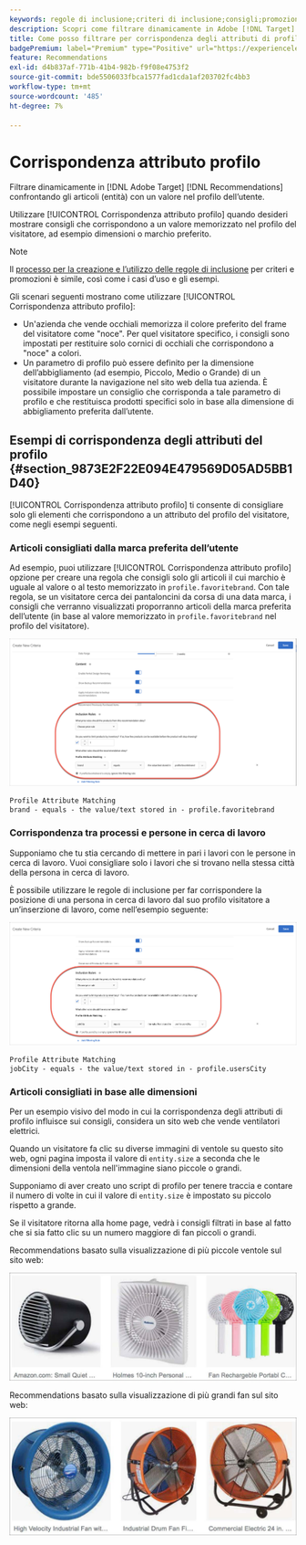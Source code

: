 ```yaml
---
keywords: regole di inclusione;criteri di inclusione;consigli;promozione;promozioni;filtro dinamico;dinamico;corrispondenza attributo profilo
description: Scopri come filtrare dinamicamente in Adobe [!DNL Target] Recommendations confrontando gli articoli (entità) con un valore nel profilo dell’utente.
title: Come posso filtrare per corrispondenza degli attributi di profilo nelle attività di Recommendations?
badgePremium: label="Premium" type="Positive" url="https://experienceleague.adobe.com/docs/target/using/introduction/intro.html?lang=en#premium newtab=true" tooltip="See what's included in Target Premium."
feature: Recommendations
exl-id: d4b837af-771b-41b4-982b-f9f08e4753f2
source-git-commit: bde5506033fbca1577fad1cda1af203702fc4bb3
workflow-type: tm+mt
source-wordcount: '485'
ht-degree: 7%

---
```


# Corrispondenza attributo profilo

Filtrare dinamicamente in [!DNL Adobe Target] [!DNL Recommendations] confrontando gli articoli (entità) con un valore nel profilo dell’utente.

Utilizzare [!UICONTROL Corrispondenza attributo profilo] quando desideri mostrare consigli che corrispondono a un valore memorizzato nel profilo del visitatore, ad esempio dimensioni o marchio preferito.

>[!NOTE]
>
>Il [processo per la creazione e l’utilizzo delle regole di inclusione](/help/main/c-recommendations/c-algorithms/use-dynamic-and-static-inclusion-rules.md) per criteri e promozioni è simile, così come i casi d’uso e gli esempi.

Gli scenari seguenti mostrano come utilizzare [!UICONTROL Corrispondenza attributo profilo]:

* Un&#39;azienda che vende occhiali memorizza il colore preferito del frame del visitatore come &quot;noce&quot;. Per quel visitatore specifico, i consigli sono impostati per restituire solo cornici di occhiali che corrispondono a &quot;noce&quot; a colori.
* Un parametro di profilo può essere definito per la dimensione dell’abbigliamento (ad esempio, Piccolo, Medio o Grande) di un visitatore durante la navigazione nel sito web della tua azienda. È possibile impostare un consiglio che corrisponda a tale parametro di profilo e che restituisca prodotti specifici solo in base alla dimensione di abbigliamento preferita dall’utente.

## Esempi di corrispondenza degli attributi del profilo {#section_9873E2F22E094E479569D05AD5BB1D40}

[!UICONTROL Corrispondenza attributo profilo] ti consente di consigliare solo gli elementi che corrispondono a un attributo del profilo del visitatore, come negli esempi seguenti.

### Articoli consigliati dalla marca preferita dell’utente

Ad esempio, puoi utilizzare [!UICONTROL Corrispondenza attributo profilo] opzione per creare una regola che consigli solo gli articoli il cui marchio è uguale al valore o al testo memorizzato in `profile.favoritebrand`. Con tale regola, se un visitatore cerca dei pantaloncini da corsa di una data marca, i consigli che verranno visualizzati proporranno articoli della marca preferita dell’utente (in base al valore memorizzato in `profile.favoritebrand` nel profilo del visitatore).

![Marchio preferito](/help/main/c-recommendations/c-algorithms/assets/favorite-brand.png)

```
Profile Attribute Matching
brand - equals - the value/text stored in - profile.favoritebrand
```

### Corrispondenza tra processi e persone in cerca di lavoro

Supponiamo che tu stia cercando di mettere in pari i lavori con le persone in cerca di lavoro. Vuoi consigliare solo i lavori che si trovano nella stessa città della persona in cerca di lavoro.

È possibile utilizzare le regole di inclusione per far corrispondere la posizione di una persona in cerca di lavoro dal suo profilo visitatore a un’inserzione di lavoro, come nell’esempio seguente:

![Città dell&#39;utente](/help/main/c-recommendations/c-algorithms/assets/city.png)

```
Profile Attribute Matching
jobCity - equals - the value/text stored in - profile.usersCity
```

### Articoli consigliati in base alle dimensioni

Per un esempio visivo del modo in cui la corrispondenza degli attributi di profilo influisce sui consigli, considera un sito web che vende ventilatori elettrici.

Quando un visitatore fa clic su diverse immagini di ventole su questo sito web, ogni pagina imposta il valore di `entity.size` a seconda che le dimensioni della ventola nell&#39;immagine siano piccole o grandi.

Supponiamo di aver creato uno script di profilo per tenere traccia e contare il numero di volte in cui il valore di `entity.size` è impostato su piccolo rispetto a grande.

Se il visitatore ritorna alla home page, vedrà i consigli filtrati in base al fatto che si sia fatto clic su un numero maggiore di fan piccoli o grandi.

Recommendations basato sulla visualizzazione di più piccole ventole sul sito web:

![consigli per le piccole ventole](/help/main/c-recommendations/c-algorithms/assets/small-fans.png)

Recommendations basato sulla visualizzazione di più grandi fan sul sito web:

![consigli per le ventole grandi](/help/main/c-recommendations/c-algorithms/assets/large-fans.png)
